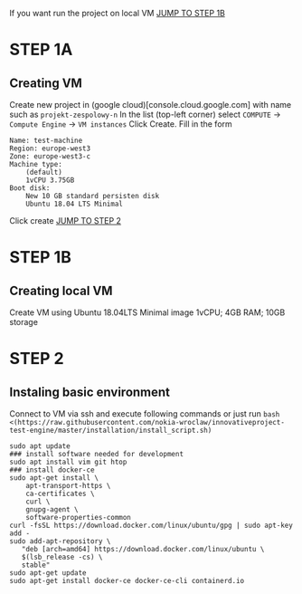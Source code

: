 If you want run the project on local VM [JUMP TO STEP 1B](#STEP-1B)
# STEP 1A
## Creating VM
Create new project in (google cloud)[console.cloud.google.com] with name such as `projekt-zespolowy-n`
In the list (top-left corner) select `COMPUTE` -> `Compute Engine` -> `VM instances`
Click Create.
Fill in the form
```
Name: test-machine
Region: europe-west3
Zone: europe-west3-c
Machine type:
	(default)
	1vCPU 3.75GB
Boot disk:
	New 10 GB standard persisten disk
	Ubuntu 18.04 LTS Minimal
```
Click create 
[JUMP TO STEP 2](#STEP-2)

# STEP 1B
## Creating local VM
Create VM using Ubuntu 18.04LTS Minimal image 1vCPU; 4GB RAM; 10GB storage

# STEP 2
## Instaling basic environment

Connect to VM via ssh and execute following commands 
or just run `bash <(https://raw.githubusercontent.com/nokia-wroclaw/innovativeproject-test-engine/master/installation/install_script.sh)` 

```
sudo apt update
### install software needed for development
sudo apt install vim git htop
### install docker-ce
sudo apt-get install \
    apt-transport-https \
    ca-certificates \
    curl \
    gnupg-agent \
    software-properties-common
curl -fsSL https://download.docker.com/linux/ubuntu/gpg | sudo apt-key add -
sudo add-apt-repository \
   "deb [arch=amd64] https://download.docker.com/linux/ubuntu \
   $(lsb_release -cs) \
   stable"
sudo apt-get update
sudo apt-get install docker-ce docker-ce-cli containerd.io
```



